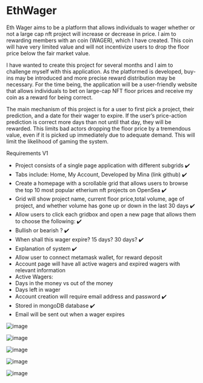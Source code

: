# EthWager

Eth Wager aims to be a platform that allows individuals to wager whether or not a large cap nft project will increase or decrease in price. I aim to rewarding members with an coin (WAGER), which I have created. This coin will have very limited value and will not incentivize users to drop the floor price below the fair market value.

I have wanted to create this project for several months and I aim to challenge myself with this application. As the platformed is developed, buy-ins may be introduced and more precise reward distribution may be necessary. For the time being, the application will be a user-friendly website that allows individuals to bet on large-cap NFT floor prices and receive my coin as a reward for being correct.

The main mechanism of this project is for a user to first pick a project, their prediction, and a date for their wager to expire. If the user’s price-action prediction is correct more days than not until that day, they will be rewarded. This limits bad actors dropping the floor price by a tremendous value, even if it is picked up immediately due to adequate demand. This will limit the likelihood of gaming the system.


Requirements V1
* Project consists of a single page application with different subgrids ✔️
* Tabs include: Home, My Account, Developed by Mina (link github) ✔️
* Create a homepage with a scrollable grid that allows users to browse the top 10 most popular etherium nft projects on OpenSea ✔️
* Grid will show project name, current floor price,total volume,  age of project, and whether volume has gone up or down in the last 30 days ✔️
* Allow users to click each gridbox and open a new page that allows them to choose the following: ✔️
* Bullish or bearish ? ✔️
* When shall this wager expire? 15 days? 30 days? ✔️
* Explanation of system ✔️
* Allow user to connect metamask wallet, for reward deposit
* Account page will have all active wagers and expired wagers with relevant information
* Active Wagers:
* Days in the money vs out of the money
* Days left in wager
* Account creation will require email address and password ✔️
* Stored in mongoDB database ✔️
* Email will be sent out when a wager expires


![image](https://user-images.githubusercontent.com/47870455/211662878-e570769b-ef62-4c95-90b1-d9a8f879ef59.png)

![image](https://user-images.githubusercontent.com/47870455/211662963-502f218d-6385-45e2-b686-5e56395955f9.png)

![image](https://user-images.githubusercontent.com/47870455/211668654-0b19a2a3-8223-4f4f-9201-ef3d657683d0.png)

![image](https://user-images.githubusercontent.com/47870455/211666586-ed984003-1e2e-4736-99c4-6315b32cd517.png)

![image](https://user-images.githubusercontent.com/47870455/211666665-8671d343-fb5f-49c6-b9e2-614206e6d951.png)
